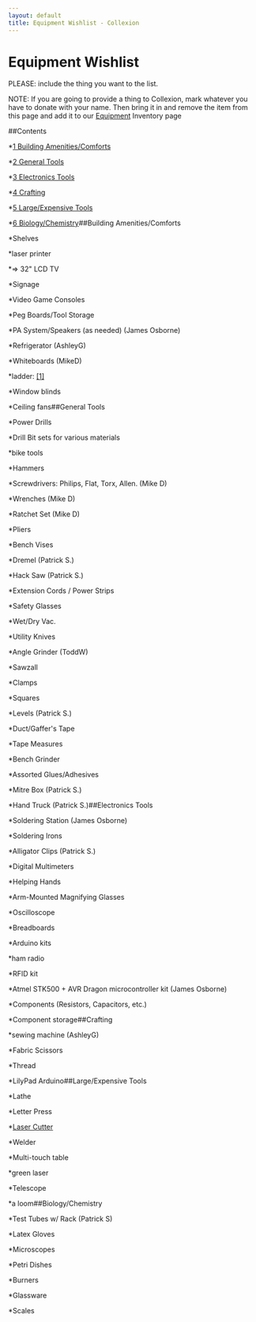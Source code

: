 ```yaml
---
layout: default
title: Equipment Wishlist - Collexion
---
```


<div id="page">

# Equipment Wishlist

PLEASE: include the thing you want to the list.

NOTE: If you are going to provide a thing to Collexion, mark whatever you have to donate with your name. Then bring it in and remove the item from this page and add it to our
[Equipment](/pages/equipment.html) Inventory page

##Contents

*[1
Building Amenities/Comforts](#Building_Amenities.2FComforts)


*[2
General Tools](#General_Tools)


*[3
Electronics Tools](#Electronics_Tools)


*[4
Crafting](#Crafting)


*[5
Large/Expensive Tools](#Large.2FExpensive_Tools)


*[6
Biology/Chemistry](#Biology.2FChemistry)##Building Amenities/Comforts


*Shelves


*laser printer


*=> 32" LCD TV


*Signage


*Video Game Consoles


*Peg Boards/Tool Storage


*PA System/Speakers  (as needed) (James Osborne)


*Refrigerator (AshleyG)


*Whiteboards (MikeD)


*ladder:
[[1]](http://www.google.com/products/catalog?cid=17002129223759513596)


*Window blinds


*Ceiling fans##General Tools


*Power Drills


*Drill Bit sets for various materials


*bike tools


*Hammers


*Screwdrivers: Philips, Flat, Torx, Allen. (Mike D)


*Wrenches (Mike D)


*Ratchet Set (Mike D)


*Pliers


*Bench Vises


*Dremel (Patrick S.)


*Hack Saw (Patrick S.)


*Extension Cords / Power Strips


*Safety Glasses


*Wet/Dry Vac.


*Utility Knives


*Angle Grinder (ToddW)


*Sawzall


*Clamps


*Squares


*Levels (Patrick S.)


*Duct/Gaffer's Tape


*Tape Measures


*Bench Grinder


*Assorted Glues/Adhesives


*Mitre Box (Patrick S.)


*Hand Truck (Patrick S.)##Electronics Tools


*Soldering Station (James Osborne)


*Soldering Irons


*Alligator Clips (Patrick S.)


*Digital Multimeters


*Helping Hands


*Arm-Mounted Magnifying Glasses


*Oscilloscope


*Breadboards


*Arduino kits


*ham radio


*RFID kit


*Atmel STK500 + AVR Dragon microcontroller kit (James Osborne)


*Components (Resistors, Capacitors, etc.)


*Component storage##Crafting


*sewing machine (AshleyG)


*Fabric Scissors


*Thread


*LilyPad Arduino##Large/Expensive Tools


*Lathe


*Letter Press


*[Laser Cutter](http://buildlog.net/cnc_laser/store/2x_kits_and_parts.php)


*Welder


*Multi-touch table


*green laser


*Telescope


*a loom##Biology/Chemistry


*Test Tubes w/ Rack (Patrick S)


*Latex Gloves


*Microscopes


*Petri Dishes


*Burners


*Glassware


*Scales

</div>
